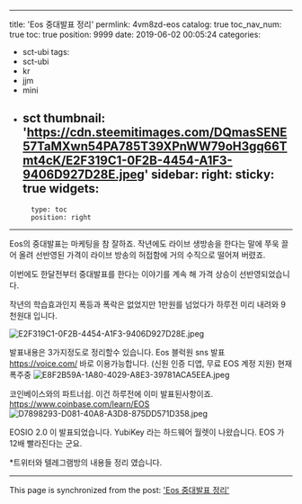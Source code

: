 
---
title: 'Eos 중대발표 정리'
permlink: 4vm8zd-eos
catalog: true
toc_nav_num: true
toc: true
position: 9999
date: 2019-06-02 00:05:24
categories:
- sct-ubi
tags:
- sct-ubi
- kr
- jjm
- mini
- sct
thumbnail: 'https://cdn.steemitimages.com/DQmasSENE57TaMXwn54PA785T39XPnWW79oH3gq66Tmt4cK/E2F319C1-0F2B-4454-A1F3-9406D927D28E.jpeg'
sidebar:
    right:
        sticky: true
widgets:
    -
        type: toc
        position: right
---


Eos의 중대발표는 마케팅을 참 잘하죠.  작년에도 라이브 생방송을 한다는 말에 쭈욱 끌어 올려 선반영된 가격이 라이브 방송의 허접함에 거의 수직으로 떨어져 버렸죠.  

이번에도 한달전부터 중대발표를 한다는 이야기를 계속 해 가격 상승이 선반영되었습니다.   

작년의 학습효과인지 폭등과 폭락은 없었지만 1만원를 넘었다가 하루전 미리 내려와 9천원대 입니다.  


![E2F319C1-0F2B-4454-A1F3-9406D927D28E.jpeg](https://cdn.steemitimages.com/DQmasSENE57TaMXwn54PA785T39XPnWW79oH3gq66Tmt4cK/E2F319C1-0F2B-4454-A1F3-9406D927D28E.jpeg)

발표내용은 3가지정도로 정리할수 있습니다. 
Eos 블럭원 sns 발표 
 https://voice.com/ 바로 이용가능합니다. 
(신원 인증 디앱, 무료 EOS 계정 지원)
현재 폭주중
![E8F2B59A-1A80-4029-A8E3-39781ACA5EEA.jpeg](https://cdn.steemitimages.com/DQmbTbPDhTscvFeMze93xB6zQCFCk9VcNyry2Xyxe6PmtE6/E8F2B59A-1A80-4029-A8E3-39781ACA5EEA.jpeg)

코인베이스와의 파트너쉽.  이건 하루전에 이미 발표된사항이죠. 
https://www.coinbase.com/learn/EOS
![D7898293-D081-40A8-A3D8-875DD571D358.jpeg](https://cdn.steemitimages.com/DQmYn9SU858cnpmhCo1V6VoTAWH23yZmYWAXUzPgz15wPaj/D7898293-D081-40A8-A3D8-875DD571D358.jpeg)


EOSIO 2.0 이 발표되었습니다. 
 YubiKey 라는 하드웨어 월렛이 나왔습니다. 
EOS 가 12배 빨라진다는 군요. 

*트위터와 텔레그램방의 내용들 정리 였습니다.

- - -

This page is synchronized from the post: ['Eos 중대발표 정리'](https://steemit.com/@kingbit/4vm8zd-eos)
